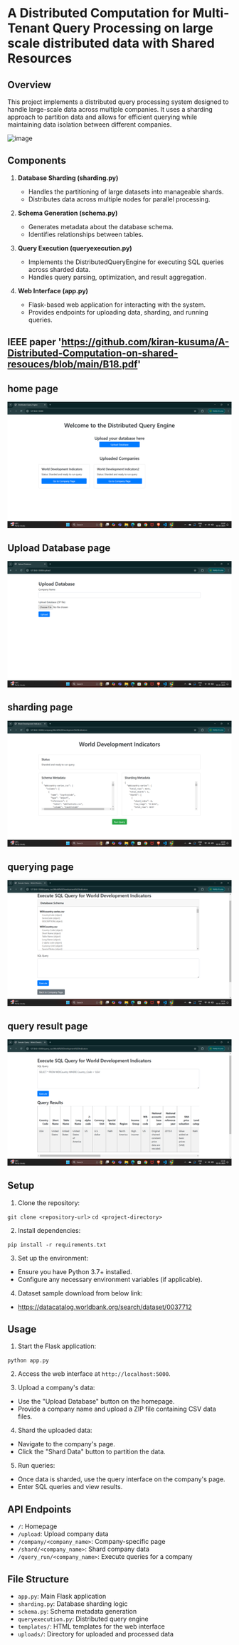 # A Distributed Computation for Multi-Tenant Query Processing on large scale distributed data with Shared Resources 

## Overview

This project implements a distributed query processing system designed to handle large-scale data across multiple companies. It uses a sharding approach to partition data and allows for efficient querying while maintaining data isolation between different companies.

  
![image](https://github.com/user-attachments/assets/7bfee46d-31d8-44d6-bd77-84ea68949c62)


## Components

1. **Database Sharding (sharding.py)**
   - Handles the partitioning of large datasets into manageable shards.
   - Distributes data across multiple nodes for parallel processing.

2. **Schema Generation (schema.py)**
   - Generates metadata about the database schema.
   - Identifies relationships between tables.

3. **Query Execution (queryexecution.py)**
   - Implements the DistributedQueryEngine for executing SQL queries across sharded data.
   - Handles query parsing, optimization, and result aggregation.

4. **Web Interface (app.py)**
   - Flask-based web application for interacting with the system.
   - Provides endpoints for uploading data, sharding, and running queries.
  
## IEEE paper  'https://github.com/kiran-kusuma/A-Distributed-Computation-on-shared-resouces/blob/main/B18.pdf'

## home page

![alt text](image.png)

## Upload Database page

![alt text](image-4.png)

## sharding page

![alt text](image-1.png)

## querying page

![alt text](image-2.png)

## query result page
![alt text](image-3.png)

## Setup

1. Clone the repository:

`git clone <repository-url>`
`cd <project-directory>`

2. Install dependencies:

`pip install -r requirements.txt`

3. Set up the environment:
- Ensure you have Python 3.7+ installed.
- Configure any necessary environment variables (if applicable).

4. Dataset sample download from below link:
- https://datacatalog.worldbank.org/search/dataset/0037712
## Usage

1. Start the Flask application:

`python app.py`

2. Access the web interface at `http://localhost:5000`.

3. Upload a company's data:
- Use the "Upload Database" button on the homepage.
- Provide a company name and upload a ZIP file containing CSV data files.

4. Shard the uploaded data:
- Navigate to the company's page.
- Click the "Shard Data" button to partition the data.

5. Run queries:
- Once data is sharded, use the query interface on the company's page.
- Enter SQL queries and view results.

## API Endpoints

- `/`: Homepage
- `/upload`: Upload company data
- `/company/<company_name>`: Company-specific page
- `/shard/<company_name>`: Shard company data
- `/query_run/<company_name>`: Execute queries for a company

## File Structure

- `app.py`: Main Flask application
- `sharding.py`: Database sharding logic
- `schema.py`: Schema metadata generation
- `queryexecution.py`: Distributed query engine
- `templates/`: HTML templates for the web interface
- `uploads/`: Directory for uploaded and processed data
